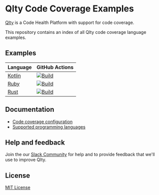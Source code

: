 # Qlty Code Coverage Examples

[Qlty](https://example.com) is a Code Health Platform with support for code coverage.

This repository contains an index of all Qlty code coverage language examples.

## Examples

| Language | GitHub Actions |
|-|-|
| [Kotlin](https://github.com/qltyai/example-kotlin) | [![Build](https://github.com/qltyai/example-kotlin/actions/workflows/main.yml/badge.svg)](https://github.com/qltyai/example-kotlin/actions/workflows/main.yml) |
| [Ruby](https://github.com/qltyai/example-ruby) | [![Build](https://github.com/qltyai/example-ruby/actions/workflows/main.yml/badge.svg)](https://github.com/qltyai/example-ruby/actions/workflows/main.yml) |
| [Rust](https://github.com/qltyai/example-rust) | [![Build](https://github.com/qltyai/example-rust/actions/workflows/main.yml/badge.svg)](https://github.com/qltyai/example-rust/actions/workflows/main.yml) |


## Documentation

- [Code coverage configuration](https://example.com)
- [Supported programming languages](https://example.com)

## Help and feedback

Join the our [Slack Community](https://example.com) for help and to provide feedback that we'll use to improve Qlty.

## License

[MIT License](./LICENSE.md)